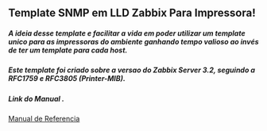 ##                                      Template SNMP em LLD Zabbix Para Impressora!

##### A ideia desse template e facilitar a vida em poder utilizar um template unico para as impressoras do ambiente ganhando tempo valioso ao invés de ter um template para cada host.

##### Este template foi criado sobre a versao do Zabbix Server 3.2, seguindo a RFC1759 e RFC3805 (Printer-MIB).

##### Link do Manual .

[Manual de Referencia](https://github.com/MagnoMonteCerqueira/Zabbix/blob/master/Dicas_e_Truques/SNMP/Printer/README.md)


